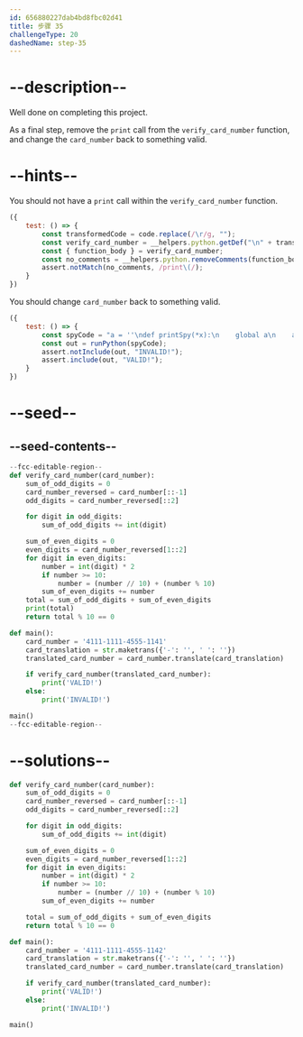 ```yaml
---
id: 656880227dab4bd8fbc02d41
title: 步骤 35
challengeType: 20
dashedName: step-35
---
```


# --description--

Well done on completing this project.

As a final step, remove the `print` call from the `verify_card_number` function, and change the `card_number` back to something valid.

# --hints--

You should not have a `print` call within the `verify_card_number` function.

```js
({
    test: () => {
        const transformedCode = code.replace(/\r/g, "");
        const verify_card_number = __helpers.python.getDef("\n" + transformedCode, "verify_card_number");
        const { function_body } = verify_card_number;
        const no_comments = __helpers.python.removeComments(function_body);
        assert.notMatch(no_comments, /print\(/);
    }
})
```

You should change `card_number` back to something valid.

```js
({
    test: () => {
        const spyCode = "a = ''\ndef printSpy(*x):\n    global a\n    a = str(x)\n" + code.replaceAll("print(", "printSpy(") + "\na";
        const out = runPython(spyCode);
        assert.notInclude(out, "INVALID!");
        assert.include(out, "VALID!");
    }
})
```

# --seed--

## --seed-contents--

```py
--fcc-editable-region--
def verify_card_number(card_number):
    sum_of_odd_digits = 0
    card_number_reversed = card_number[::-1]
    odd_digits = card_number_reversed[::2]

    for digit in odd_digits:
        sum_of_odd_digits += int(digit)

    sum_of_even_digits = 0
    even_digits = card_number_reversed[1::2]
    for digit in even_digits:
        number = int(digit) * 2
        if number >= 10:
            number = (number // 10) + (number % 10)
        sum_of_even_digits += number
    total = sum_of_odd_digits + sum_of_even_digits
    print(total)
    return total % 10 == 0

def main():
    card_number = '4111-1111-4555-1141'
    card_translation = str.maketrans({'-': '', ' ': ''})
    translated_card_number = card_number.translate(card_translation)

    if verify_card_number(translated_card_number):
        print('VALID!')
    else:
        print('INVALID!')

main()
--fcc-editable-region--
```

# --solutions--

```py
def verify_card_number(card_number):
    sum_of_odd_digits = 0
    card_number_reversed = card_number[::-1]
    odd_digits = card_number_reversed[::2]

    for digit in odd_digits:
        sum_of_odd_digits += int(digit)

    sum_of_even_digits = 0
    even_digits = card_number_reversed[1::2]
    for digit in even_digits:
        number = int(digit) * 2
        if number >= 10:
            number = (number // 10) + (number % 10)
        sum_of_even_digits += number

    total = sum_of_odd_digits + sum_of_even_digits
    return total % 10 == 0

def main():
    card_number = '4111-1111-4555-1142'
    card_translation = str.maketrans({'-': '', ' ': ''})
    translated_card_number = card_number.translate(card_translation)

    if verify_card_number(translated_card_number):
        print('VALID!')
    else:
        print('INVALID!')

main()
```
